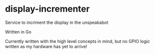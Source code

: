 # display-incrementer
Service to incriment the display in the unspeakabot

Written in Go

Currently written with the high level concepts in mind, but no GPIO logic written as my hardware has yet to arrive!